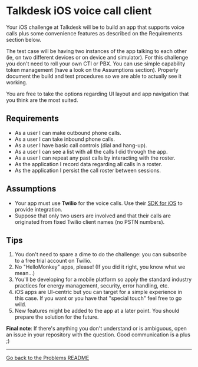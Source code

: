 # Talkdesk iOS voice call client


Your iOS challenge at Talkdesk will be to build an app that supports voice calls plus some convenience features as described on the Requirements section below.

The test case will be having two instances of the app talking to each other (ie, on two different devices or on device and simulator). For this challenge you don't need to roll your own CTI or PBX. You can use simple capability token management (have a look on the Assumptions section). Properly document the build and test procedures so we are able to actually see it working.

You are free to take the options regarding UI layout and app navigation that you think are the most suited.

## Requirements

* As a user I can make outbound phone calls.
* As a user I can take inbound phone calls.
* As a user I have basic call controls (dial and hang-up).
* As a user I can see a list with all the calls I did through the app.
* As a user I can repeat any past calls by interacting with the roster.
* As the application I record data regarding all calls in a roster.
* As the application I persist the call roster between sessions.

## Assumptions

* Your app must use **Twilio** for the voice calls. Use their [SDK for iOS](https://www.twilio.com/docs/api/client/ios) to provide integration. 
* Suppose that only two users are involved and that their calls are originated from fixed Twilio client names (no PSTN numbers).
   
## Tips

 1. You don't need to spare a dime to do the challenge: you can subscribe to a free trial account on Twilio.
 2. No "HelloMonkey" apps, please! (If you did it right, you know what we mean...)
 3. You'll be developing for a mobile platform so apply the standard industry practices for energy management, security, error handling, etc.
 4. iOS apps are UI-centric but you can target for a simple experience in this case. If you want or you have that "special touch" feel free to go wild.
 5. New features might be added to the app at a later point. You should prepare the solution for the future.


**Final note**: If there's anything you don't understand or is ambiguous, open an issue in your repository with the question.
Good communication is a plus ;)

---
[Go back to the Problems README](README.md)
